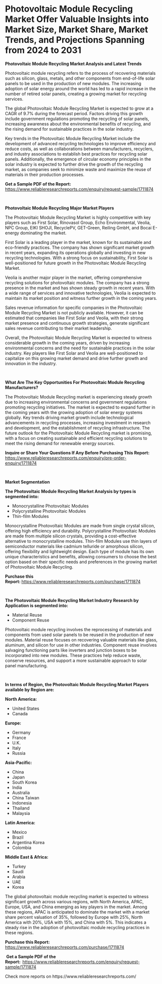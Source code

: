 <p><h1>Photovoltaic Module Recycling Market Offer Valuable Insights into Market Size, Market Share, Market Trends, and Projections Spanning from 2024 to 2031</h1></p><p><strong>Photovoltaic Module Recycling Market Analysis and Latest Trends</strong></p>
<p><p>Photovoltaic module recycling refers to the process of recovering materials such as silicon, glass, metals, and other components from end-of-life solar panels to be used in the production of new modules. The increasing adoption of solar energy around the world has led to a rapid increase in the number of retired solar panels, creating a growing market for recycling services. </p><p>The global Photovoltaic Module Recycling Market is expected to grow at a CAGR of 9.7% during the forecast period. Factors driving this growth include government regulations promoting the recycling of solar panels, increasing awareness about the environmental benefits of recycling, and the rising demand for sustainable practices in the solar industry. </p><p>Key trends in the Photovoltaic Module Recycling Market include the development of advanced recycling technologies to improve efficiency and reduce costs, as well as collaborations between manufacturers, recyclers, and industry associations to establish best practices for recycling solar panels. Additionally, the emergence of circular economy principles in the solar industry is expected to further drive the growth of the recycling market, as companies seek to minimize waste and maximize the reuse of materials in their production processes.</p></p>
<p><strong>Get a Sample PDF of the Report:&nbsp;</strong> <a href="https://www.reliableresearchreports.com/enquiry/request-sample/1711874">https://www.reliableresearchreports.com/enquiry/request-sample/1711874</a></p>
<p>&nbsp;</p>
<p><strong>Photovoltaic Module Recycling Major Market Players</strong></p>
<p><p>The Photovoltaic Module Recycling Market is highly competitive with key players such as First Solar, Rinovasol Group, Echo Environmental, Veolia, NPC Group, EIKI SHOJI, RecyclePV, GET-Green, Reiling GmbH, and Bocai E-energy dominating the market. </p><p>First Solar is a leading player in the market, known for its sustainable and eco-friendly practices. The company has shown significant market growth in recent years, expanding its operations globally and investing in new recycling technologies. With a strong focus on sustainability, First Solar is well-positioned for future growth in the Photovoltaic Module Recycling Market.</p><p>Veolia is another major player in the market, offering comprehensive recycling solutions for photovoltaic modules. The company has a strong presence in the market and has shown steady growth in recent years. With a wide range of services and innovative technologies, Veolia is expected to maintain its market position and witness further growth in the coming years.</p><p>Sales revenue information for specific companies in the Photovoltaic Module Recycling Market is not publicly available. However, it can be estimated that companies like First Solar and Veolia, with their strong market presence and continuous growth strategies, generate significant sales revenue contributing to their market leadership.</p><p>Overall, the Photovoltaic Module Recycling Market is expected to witness considerable growth in the coming years, driven by increasing environmental concerns and the need for sustainable practices in the solar industry. Key players like First Solar and Veolia are well-positioned to capitalize on this growing market demand and drive further growth and innovation in the industry.</p></p>
<p>&nbsp;</p>
<p><strong>What Are The Key Opportunities For Photovoltaic Module Recycling Manufacturers?</strong></p>
<p><p>The Photovoltaic Module Recycling market is experiencing steady growth due to increasing environmental concerns and government regulations promoting recycling initiatives. The market is expected to expand further in the coming years with the growing adoption of solar energy systems globally. Key trends driving market growth include technological advancements in recycling processes, increasing investment in research and development, and the establishment of recycling infrastructure. The future outlook for the Photovoltaic Module Recycling market is promising, with a focus on creating sustainable and efficient recycling solutions to meet the rising demand for renewable energy sources.</p></p>
<p><strong>Inquire or Share Your Questions If Any Before Purchasing This Report:</strong> <a href="https://www.reliableresearchreports.com/enquiry/pre-order-enquiry/1711874">https://www.reliableresearchreports.com/enquiry/pre-order-enquiry/1711874</a></p>
<p>&nbsp;</p>
<p><strong>Market Segmentation</strong></p>
<p><strong>The Photovoltaic Module Recycling Market Analysis by types is segmented into:</strong></p>
<p><ul><li>Monocrystalline Photovoltaic Modules</li><li>Polycrystalline Photovoltaic Modules</li><li>Thin-film Modules</li></ul></p>
<p><p>Monocrystalline Photovoltaic Modules are made from single crystal silicon, offering high efficiency and durability. Polycrystalline Photovoltaic Modules are made from multiple silicon crystals, providing a cost-effective alternative to monocrystalline modules. Thin-film Modules use thin layers of semiconductor materials like cadmium telluride or amorphous silicon, offering flexibility and lightweight design. Each type of module has its own unique characteristics and benefits, allowing consumers to choose the best option based on their specific needs and preferences in the growing market of Photovoltaic Module Recycling.</p></p>
<p><strong>Purchase this Report:&nbsp;</strong><a href="https://www.reliableresearchreports.com/purchase/1711874">https://www.reliableresearchreports.com/purchase/1711874</a></p>
<p>&nbsp;</p>
<p><strong>The Photovoltaic Module Recycling Market Industry Research by Application is segmented into:</strong></p>
<p><ul><li>Material Reuse</li><li>Component Reuse</li></ul></p>
<p><p>Photovoltaic module recycling involves the reprocessing of materials and components from used solar panels to be reused in the production of new modules. Material reuse focuses on recovering valuable materials like glass, aluminum, and silicon for use in other industries. Component reuse involves salvaging functioning parts like inverters and junction boxes to be incorporated into new modules. These practices help reduce waste, conserve resources, and support a more sustainable approach to solar panel manufacturing.</p></p>
<p>&nbsp;</p>
<p><strong>In terms of Region, the Photovoltaic Module Recycling Market Players available by Region are:</strong></p>
<p>
    <p> <strong> North America: </strong>
        <ul>
            <li>United States</li>
            <li>Canada</li>
        </ul>
        </p> 
    <p> <strong> Europe: </strong>
        <ul>
            <li>Germany</li>
            <li>France</li>
            <li>U.K.</li>
            <li>Italy</li>
            <li>Russia</li>
        </ul>
        </p> 
    <p> <strong> Asia-Pacific: </strong>
        <ul>
            <li>China</li>
            <li>Japan</li>
            <li>South Korea</li>
            <li>India</li>
            <li>Australia</li>
            <li>China Taiwan</li>
            <li>Indonesia</li>
            <li>Thailand</li>
            <li>Malaysia</li>
        </ul>
        </p> 
    <p> <strong> Latin America: </strong>
        <ul>
            <li>Mexico</li>
            <li>Brazil</li>
            <li>Argentina Korea</li>
            <li>Colombia</li>
        </ul>
        </p> 
    <p> <strong> Middle East & Africa: </strong>
        <ul>
            <li>Turkey</li>
            <li>Saudi</li>
            <li>Arabia</li>
            <li>UAE</li>
            <li>Korea</li>
        </ul>
    </p>
    </p>
<p><p>The global photovoltaic module recycling market is expected to witness significant growth across various regions, with North America, APAC, Europe, USA, and China emerging as key players in the market. Among these regions, APAC is anticipated to dominate the market with a market share percent valuation of 35%, followed by Europe with 25%, North America with 20%, USA with 15%, and China with 5%. This indicates a steady rise in the adoption of photovoltaic module recycling practices in these regions.</p></p>
<p><strong>Purchase this Report: </strong><a href="https://www.reliableresearchreports.com/purchase/1711874">https://www.reliableresearchreports.com/purchase/1711874</a></p>
<p>&nbsp;<strong>Get a Sample PDF of the Report:&nbsp;&nbsp;</strong><a href="https://www.reliableresearchreports.com/enquiry/request-sample/1711874">https://www.reliableresearchreports.com/enquiry/request-sample/1711874</a></p>
<p><strong></strong></p>
<p>Check more reports on https://www.reliableresearchreports.com/</p>
